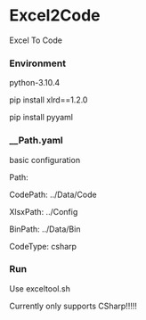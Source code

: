 # Excel2Code
Excel To  Code

### Environment
python-3.10.4

pip install xlrd==1.2.0

pip install pyyaml


### __Path.yaml    
basic configuration

Path:

  CodePath: ../Data/Code
  
  XlsxPath: ../Config
  
  BinPath: ../Data/Bin
  
  CodeType: csharp   

### Run

Use exceltool.sh




Currently only supports CSharp!!!!!
